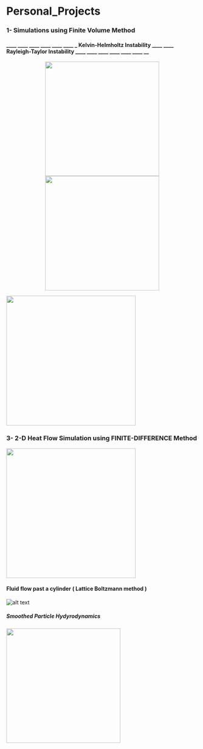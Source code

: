 # Personal_Projects
### 1- Simulations using Finite Volume Method
#### ____ ____ ____ ____ ____ ____ _ Kelvin-Helmholtz Instability ____ ____  Rayleigh-Taylor Instability ____ ____ ____ ____ ____ ____ __                 
<p align="center">
  <img src="https://miro.medium.com/max/600/1*uBfucTc3EbDSJZsDwPIVNA.gif" width="300" />
  <img src="https://miro.medium.com/max/300/1*zPAyZlHYo6EKTVInWArozQ.gif" width="300" />
</p>                                                                                   
          
<p align="left">
  <img src="https://github.com/piyuSH1501/Personal_Projects/blob/main/TLI.gif" width="340" />
</p>

### 3- 2-D Heat Flow Simulation using FINITE-DIFFERENCE Method
<p align="left">
  <img src="https://github.com/piyuSH1501/Personal_Projects/blob/main/heat_equation_simulation.gif" width="340" />
</p>


#### Fluid flow past a cylinder ( Lattice Boltzmann method )
![alt text](https://miro.medium.com/max/600/1*wqcb10sKNKP_B_ihsfS8Tw.gif)

##### Smoothed Particle Hydyrodynamics
<p float="center">
  <img src="https://miro.medium.com/max/320/1*d0RAp8KRyWMwc8A33SS0yw.gif" width="300" />
</p>
